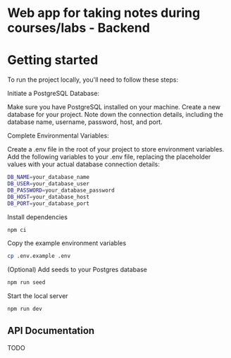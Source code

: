 # Web app for taking notes during courses/labs - Backend

# Getting started
To run the project locally, you'll need to follow these steps:

Initiate a PostgreSQL Database:

Make sure you have PostgreSQL installed on your machine.
Create a new database for your project.
Note down the connection details, including the database name, username, password, host, and port.

Complete Environmental Variables:

Create a .env file in the root of your project to store environment variables.
Add the following variables to your .env file, replacing the placeholder values with your actual database connection details:
```bash
DB_NAME=your_database_name
DB_USER=your_database_user
DB_PASSWORD=your_database_password
DB_HOST=your_database_host
DB_PORT=your_database_port
```

Install dependencies

```bash
npm ci
```

Copy the example environment variables

```bash
cp .env.example .env
```

(Optional) Add seeds to your Postgres database
```bash
npm run seed
```

Start the local server

```bash
npm run dev
```

## API Documentation

TODO
